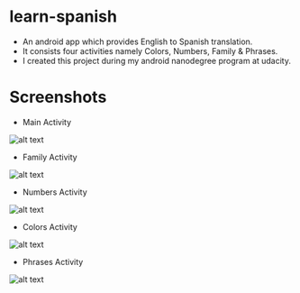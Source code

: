 # learn-spanish
- An android app which provides English to Spanish translation.
- It consists four activities namely Colors, Numbers, Family & Phrases.
- I created this project during my android nanodegree program at udacity.

# Screenshots
- Main Activity

![alt text](https://github.com/shobhit24/learn-spanish/blob/master/Screenshots/MainActivity.png)

- Family Activity

![alt text](https://github.com/shobhit24/learn-spanish/blob/master/Screenshots/FamilyActivity.png)

- Numbers Activity

![alt text](https://github.com/shobhit24/learn-spanish/blob/master/Screenshots/NumbersActivity.png)

- Colors Activity

![alt text](https://github.com/shobhit24/learn-spanish/blob/master/Screenshots/ColorsActivity.png)

- Phrases Activity

![alt text](https://github.com/shobhit24/learn-spanish/blob/master/Screenshots/PhrasesActivity.png)

